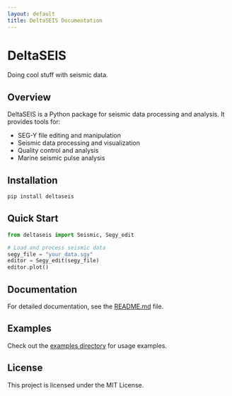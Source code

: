 ```yaml
---
layout: default
title: DeltaSEIS Documentation
---
```


# DeltaSEIS

Doing cool stuff with seismic data.

## Overview

DeltaSEIS is a Python package for seismic data processing and analysis. It provides tools for:

- SEG-Y file editing and manipulation
- Seismic data processing and visualization  
- Quality control and analysis
- Marine seismic pulse analysis

## Installation

```bash
pip install deltaseis
```

## Quick Start

```python
from deltaseis import Seismic, Segy_edit

# Load and process seismic data
segy_file = "your_data.sgy"
editor = Segy_edit(segy_file)
editor.plot()
```

## Documentation

For detailed documentation, see the [README.md](https://github.com/Deltares-research/DeltaSEIS/blob/main/README.md) file.

## Examples

Check out the [examples directory](https://github.com/Deltares-research/DeltaSEIS/tree/main/examples) for usage examples.

## License

This project is licensed under the MIT License.